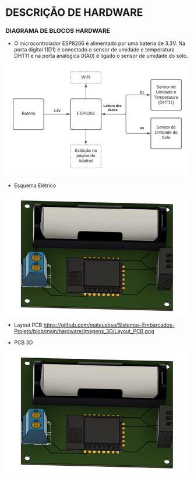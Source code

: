 # DESCRIÇÃO DE HARDWARE

### DIAGRAMA DE BLOCOS HARDWARE

* O microcontrolador ESP8266 é alimentado por uma bateria de 3.3V. Na porta digital 1(D1) é conectado o sensor de umidade e temperatura DHT11 e na porta analógica 0(A0) é ligado o sensor de umidade do solo. 

![Diagrama_Blocos](https://github.com/mateusbsa/Sistemas-Embarcados-Projeto/blob/main/hardware/Diagrama_Blocos_Hardware.jpeg)

* Esquema Elétrico

![Esquema](https://github.com/mateusbsa/Sistemas-Embarcados-Projeto/blob/main/hardware/Imagens_3D/PCB_3D.png)


* Layout PCB
https://github.com/mateusbsa/Sistemas-Embarcados-Projeto/blob/main/hardware/Imagens_3D/Layout_PCB.png

* PCB 3D

![PCB_3D](https://github.com/mateusbsa/Sistemas-Embarcados-Projeto/blob/main/hardware/Imagens_3D/PCB_3D.png)



